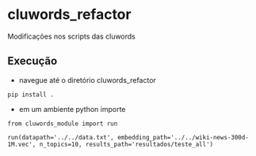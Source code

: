 # cluwords_refactor
Modificações nos scripts das cluwords

## Execução

* navegue até o diretório cluwords_refactor

```pip install .```

* em um ambiente python importe

```from cluwords_module import run```

```run(datapath='../../data.txt', embedding_path='../../wiki-news-300d-1M.vec', n_topics=10, results_path='resultados/teste_all')```
